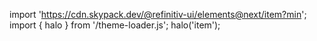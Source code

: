 <!--
type: template
name: item
-->

import 'https://cdn.skypack.dev/@refinitiv-ui/elements@next/item?min';
import { halo } from '/theme-loader.js';
halo('item');